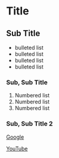 # Title

## Sub Title

- bulleted list
- bulleted list
- bulleted list
- bulleted list

### Sub, Sub Title

1. Numbered list
2. Numbered list
3. Numbered list

### Sub, Sub Title 2

[Google](https://google.com)

[YouTube](https://youtube.com)
